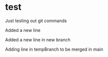 # test
Just testing out git commands

Added a new line

Added a new line in new branch

Adding line in tempBranch to be merged in main
